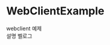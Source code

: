 # WebClientExample
webclient 예제  
<a herf=https://velog.io/@dlehden/WebClient%EC%98%88%EC%A0%9C>
설명 벨로그</a>
